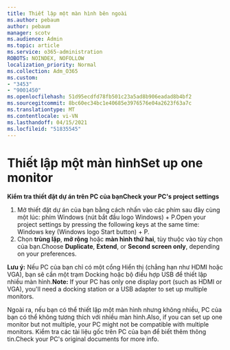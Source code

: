 ```yaml
---
title: Thiết lập một màn hình bên ngoài
ms.author: pebaum
author: pebaum
manager: scotv
ms.audience: Admin
ms.topic: article
ms.service: o365-administration
ROBOTS: NOINDEX, NOFOLLOW
localization_priority: Normal
ms.collection: Adm_O365
ms.custom:
- "3453"
- "9001450"
ms.openlocfilehash: 51d95ecdfd78fb501c23a5ad8b906eadad8b4bf2
ms.sourcegitcommit: 8bc60ec34bc1e40685e3976576e04a2623f63a7c
ms.translationtype: MT
ms.contentlocale: vi-VN
ms.lasthandoff: 04/15/2021
ms.locfileid: "51835545"
---
```

# <a name="set-up-one-monitor"></a><span data-ttu-id="fc575-102">Thiết lập một màn hình</span><span class="sxs-lookup"><span data-stu-id="fc575-102">Set up one monitor</span></span>

<span data-ttu-id="fc575-103">**Kiểm tra thiết đặt dự án trên PC của bạn**</span><span class="sxs-lookup"><span data-stu-id="fc575-103">**Check your PC's project settings**</span></span>

1. <span data-ttu-id="fc575-104">Mở thiết đặt dự án của bạn bằng cách nhấn vào các phím sau đây cùng một lúc: phím Windows (nút bắt đầu logo Windows) + P.</span><span class="sxs-lookup"><span data-stu-id="fc575-104">Open your project settings by pressing the following keys at the same time: Windows key (Windows logo Start button) + P.</span></span>
2. <span data-ttu-id="fc575-105">Chọn **trùng lặp**, **mở rộng** hoặc **màn hình thứ hai**, tùy thuộc vào tùy chọn của bạn.</span><span class="sxs-lookup"><span data-stu-id="fc575-105">Choose **Duplicate**, **Extend**, or **Second screen only**, depending on your preferences.</span></span>

<span data-ttu-id="fc575-106">**Lưu ý:** Nếu PC của bạn chỉ có một cổng Hiển thị (chẳng hạn như HDMI hoặc VGA), bạn sẽ cần một trạm Docking hoặc bộ điều hợp USB để thiết lập nhiều màn hình.</span><span class="sxs-lookup"><span data-stu-id="fc575-106">**Note:** If your PC has only one display port (such as HDMI or VGA), you'll need a docking station or a USB adapter to set up multiple monitors.</span></span>

<span data-ttu-id="fc575-107">Ngoài ra, nếu bạn có thể thiết lập một màn hình nhưng không nhiều, PC của bạn có thể không tương thích với nhiều màn hình.</span><span class="sxs-lookup"><span data-stu-id="fc575-107">Also, if you can set up one monitor but not multiple, your PC might not be compatible with multiple monitors.</span></span> <span data-ttu-id="fc575-108">Kiểm tra các tài liệu gốc trên PC của bạn để biết thêm thông tin.</span><span class="sxs-lookup"><span data-stu-id="fc575-108">Check your PC's original documents for more info.</span></span>